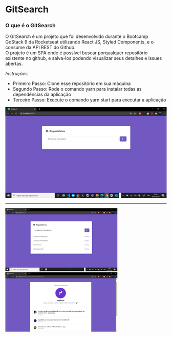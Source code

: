 <h1>GitSearch</h1>

<h3>O que é o GitSearch</h3>
<p>O GitSearch é um projeto que foi desenvolvido durante o Bootcamp GoStack 9 da Rocketseat utilizando React JS, Styled Components, e o consume da API REST do Github. <br>
O projeto é um SPA onde é possível buscar porqualquer repositório existente no github, e salva-los podendo visualizar seus detalhes e issues abertas. <p>

<i>Instruções</i>
<ul>
  <li>Primeiro Passo: Clone esse repositório em sua máquina</li>
  <li>Segundo Passo: Rode o comando yarn para instalar todas as dependências da aplicação</li>
  <li>Terceiro Passo: Execute o comando yarn start para executar a aplicação</li>
</ul>
  <p>
    <img src="zImages/screen1.PNG" with="450">
  </p>
 <hr>
 <p>
  <img src="zImages/screen2.PNG" width="350">
  <img src="zImages/screen3.PNG" width="350">
 </p>
